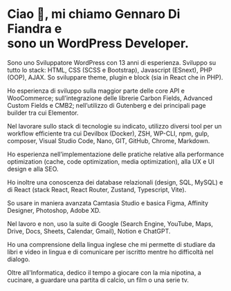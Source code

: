 # Ciao 👋, mi chiamo Gennaro Di Fiandra e <br>sono un WordPress Developer.

Sono uno Sviluppatore WordPress con 13 anni di esperienza. Sviluppo su tutto lo stack: HTML, CSS (SCSS e Bootstrap), Javascript (ESnext), PHP (OOP), AJAX. So sviluppare theme, plugin e block (sia in React che in PHP).

Ho esperienza di sviluppo sulla maggior parte delle core API e WooCommerce; sull’integrazione delle librerie Carbon Fields, Advanced Custom Fields e CMB2; nell’utilizzo di Gutenberg e dei principali page builder tra cui Elementor.

Nel lavorare sullo stack di tecnologie su indicato, utilizzo diversi tool per un workflow efficiente tra cui Devilbox (Docker), ZSH, WP-CLI, npm, gulp, composer, Visual Studio Code, Nano, GIT, GitHub, Chrome, Markdown.

Ho esperienza nell’implementazione delle pratiche relative alla performance optimization (cache, code optimization, media optimization), alla UX e UI design e alla SEO.

Ho inoltre una conoscenza dei database relazionali (design, SQL, MySQL) e di React (stack React, React Router, Zustand, Typescript, Vite).

So usare in maniera avanzata Camtasia Studio e basica Figma, Affinity Designer, Photoshop, Adobe XD.

Nel lavoro e non, uso la suite di Google (Search Engine, YouTube, Maps, Drive, Docs, Sheets, Calendar, Gmail), Notion e ChatGPT.

Ho una comprensione della lingua inglese che mi permette di studiare da libri e video in lingua e di comunicare per iscritto mentre ho difficoltà nel dialogo.

Oltre all'Informatica, dedico il tempo a giocare con la mia nipotina, a cucinare, a guardare una partita di calcio, un film o una serie tv.
